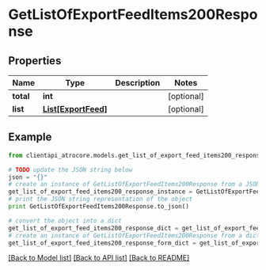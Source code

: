 # GetListOfExportFeedItems200Response


## Properties
Name | Type | Description | Notes
------------ | ------------- | ------------- | -------------
**total** | **int** |  | [optional] 
**list** | [**List[ExportFeed]**](ExportFeed.md) |  | [optional] 

## Example

```python
from clientapi_atrocore.models.get_list_of_export_feed_items200_response import GetListOfExportFeedItems200Response

# TODO update the JSON string below
json = "{}"
# create an instance of GetListOfExportFeedItems200Response from a JSON string
get_list_of_export_feed_items200_response_instance = GetListOfExportFeedItems200Response.from_json(json)
# print the JSON string representation of the object
print GetListOfExportFeedItems200Response.to_json()

# convert the object into a dict
get_list_of_export_feed_items200_response_dict = get_list_of_export_feed_items200_response_instance.to_dict()
# create an instance of GetListOfExportFeedItems200Response from a dict
get_list_of_export_feed_items200_response_form_dict = get_list_of_export_feed_items200_response.from_dict(get_list_of_export_feed_items200_response_dict)
```
[[Back to Model list]](../README.md#documentation-for-models) [[Back to API list]](../README.md#documentation-for-api-endpoints) [[Back to README]](../README.md)


